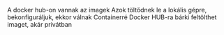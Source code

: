 A docker hub-on vannak az imagek
Azok töltődnek le a lokális gépre, bekonfiguráljuk, ekkor válnak Containerré
Docker HUB-ra bárki feltölthet imaget, akár privátban